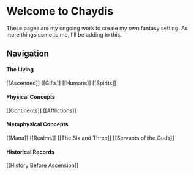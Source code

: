 # Welcome to Chaydis

These pages are my ongoing work to create my own fantasy setting.
As more things come to me, I'll be adding to this.

## Navigation

#### The Living
[[Ascended]]
[[Gifts]]
[[Humans]]
[[Spirits]]

#### Physical Concepts
[[Continents]]
[[Afflictions]]

#### Metaphysical Concepts
[[Mana]]
[[Realms]]
[[The Six and Three]]
[[Servants of the Gods]]

#### Historical Records
[[History Before Ascension]]